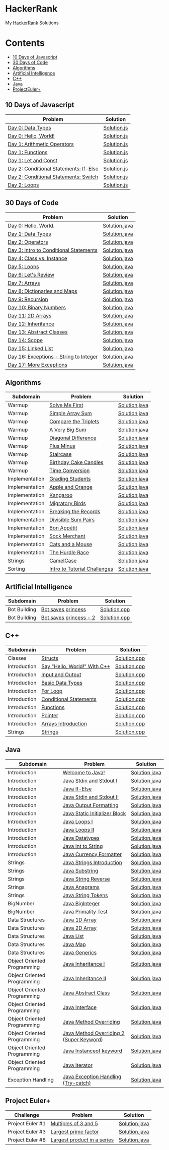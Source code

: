 # HackerRank
My [HackerRank](https://www.hackerrank.com) Solutions

# Contents
- [10 Days of Javascript](#10-days-of-javascript)
- [30 Days of Code](#30-days-of-code)
- [Algorithms](#algorithms)
- [Artificial Intelligence](#artificial-intelligence)
- [C++](#c)
- [Java](#java)
- [ProjectEuler+](#project-euler)

## 10 Days of Javascript
Problem | Solution
------- | --------
[Day 0: Data Types](https://www.hackerrank.com/challenges/js10-data-types) | [Solution.js](10-Days-of-Javascript/Day-0:Data-Types/Solution.js)
[Day 0: Hello, World!](https://www.hackerrank.com/challenges/js10-hello-world) | [Solution.js](10-Days-of-Javascript/Day-0:Hello,World!/Solution.js)
[Day 1: Arithmetic Operators](https://www.hackerrank.com/challenges/js10-arithmetic-operators) | [Solution.js](10-Days-of-Javascript/Day-1:Arithmetic-Operators/Solution.js)
[Day 1: Functions](https://www.hackerrank.com/challenges/js10-function) | [Solution.js](10-Days-of-Javascript/Day-1:Functions/Solution.js)
[Day 1: Let and Const](https://www.hackerrank.com/challenges/js10-let-and-const) | [Solution.js](10-Days-of-Javascript/Day-1:Let-and-Const/Solution.js)
[Day 2: Conditional Statements: If-Else](https://www.hackerrank.com/challenges/js10-if-else/problem) | [Solution.js](10-Days-of-Javascript/Day-2:Conditional-Statements:If-Else/Solution.js)
[Day 2: Conditional Statements: Switch](https://www.hackerrank.com/challenges/js10-switch/problem) | [Solution.js](10-Days-of-Javascript/Day-2:Conditional-Statements:Switch/Solution.js)
[Day 2: Loops](https://www.hackerrank.com/challenges/js10-loops/problem) | [Solution.js](10-Days-of-Javascript/Day-2:Loops/Solution.js)


## 30 Days of Code
Problem | Solution
------- | --------
[Day 0: Hello, World.](https://www.hackerrank.com/challenges/30-hello-world)|[Solution.java](30-Days-of-Code/Day-0:Hello,World/Solution.java)
[Day 1: Data Types](https://www.hackerrank.com/challenges/30-data-types/problem)|[Solution.java](30-Days-of-Code/Day-1:Data-Types/Solution.java)
[Day 2: Operators](https://www.hackerrank.com/challenges/30-operators)|[Solution.java](30-Days-of-Code/Day-2:Operators/Solution.java)
[Day 3: Intro to Conditional Statements](https://www.hackerrank.com/challenges/30-conditional-statements/problem)|[Solution.java](30-Days-of-Code/Day-3:Intro-to-Conditional-Statements/Solution.java)
[Day 4: Class vs. Instance](https://www.hackerrank.com/challenges/30-class-vs-instance/problem)|[Solution.java](30-Days-of-Code/Day-4:Class-vs-Instance/Solution.java)
[Day 5: Loops](https://www.hackerrank.com/challenges/30-loops/problem)|[Solution.java](30-Days-of-Code/Day-5:Loops/Solution.java)
[Day 6: Let's Review](https://www.hackerrank.com/challenges/30-review-loop/problem)|[Solution.java](30-Days-of-Code/Day-6:Let's-Review/Solution.java)
[Day 7: Arrays](https://www.hackerrank.com/challenges/30-arrays/problem)|[Solution.java](30-Days-of-Code/Day-7:Arrays/Solution.java)
[Day 8: Dictionaries and Maps](https://www.hackerrank.com/challenges/30-dictionaries-and-maps/problem)|[Solution.java](30-Days-of-Code/Day-8:Dictionaries-and-Maps/Solution.java)
[Day 9: Recursion](https://www.hackerrank.com/challenges/30-recursion/problem)|[Solution.java](30-Days-of-Code/Day-9:Recursion/Solution.java)
[Day 10: Binary Numbers](https://www.hackerrank.com/challenges/30-binary-numbers/problem)|[Solution.java](30-Days-of-Code/Day-10:Binary-Numbers/Solution.java)
[Day 11: 2D Arrays](https://www.hackerrank.com/challenges/30-2d-arrays/problem)|[Solution.java](30-Days-of-Code/Day-11:2D-Arrays/Solution.java)
[Day 12: Inheritance](https://www.hackerrank.com/challenges/30-inheritance/problem)|[Solution.java](30-Days-of-Code/Day-12:Inheritance/Solution.java)
[Day 13: Abstract Classes](https://www.hackerrank.com/challenges/30-abstract-classes/problem)|[Solution.java](30-Days-of-Code/Day-13:Abstract-Classes/Solution.java)
[Day 14: Scope](https://www.hackerrank.com/challenges/30-scope/problem)|[Solution.java](30-Days-of-Code/Day-14:Scope/Solution.java)
[Day 15: Linked List](https://www.hackerrank.com/challenges/30-linked-list/problem)|[Solution.java](30-Days-of-Code/Day-15:Linked-List/Solution.java)
[Day 16: Exceptions - String to Integer](https://www.hackerrank.com/challenges/30-exceptions-string-to-integer/problem)|[Solution.java](30-Days-of-Code/Day-16:Exceptions-String-to-Integer/Solution.java)
[Day 17: More Exceptions](https://www.hackerrank.com/challenges/30-more-exceptions/problem)|[Solution.java](30-Days-of-Code/Day-17:More-Exceptions/Solution.java)

## Algorithms
Subdomain | Problem | Solution
--------- | ------- | --------
Warmup|[Solve Me First](https://www.hackerrank.com/challenges/solve-me-first)|[Solution.java](Algorithms/Warmup/Solve-Me-First/Solution.java)
Warmup|[Simple Array Sum](https://www.hackerrank.com/challenges/simple-array-sum/problem)|[Solution.java](Algorithms/Warmup/Simple-Array-Sum/Solution.java)
Warmup|[Compare the Triplets](https://www.hackerrank.com/challenges/compare-the-triplets/problem)|[Solution.java](Algorithms/Warmup/Compare-the-Triplets/Solution.java)
Warmup|[A Very Big Sum](https://www.hackerrank.com/challenges/a-very-big-sum/problem)|[Solution.java](Algorithms/Warmup/A-Very-Big-Sum/Solution.java)
Warmup|[Diagonal Difference](https://www.hackerrank.com/challenges/diagonal-difference/problem)|[Solution.java](Algorithms/Warmup/Diagonal-Difference/Solution.java)
Warmup|[Plus Minus](https://www.hackerrank.com/challenges/plus-minus/problem)|[Solution.java](Algorithms/Warmup/Plus-Minus/Solution.java)
Warmup|[Staircase](https://www.hackerrank.com/challenges/staircase/problem)|[Solution.java](Algorithms/Warmup/Staircase/Solution.java)
Warmup|[Birthday Cake Candles](https://www.hackerrank.com/challenges/birthday-cake-candles/problem)|[Solution.java](Algorithms/Warmup/Birthday-Cake-Candles/Solution.java)
Warmup|[Time Conversion](https://www.hackerrank.com/challenges/time-conversion/problem)|[Solution.java](Algorithms/Warmup/Time-Conversion/Solution.java)
Implementation|[Grading Students](https://www.hackerrank.com/challenges/grading/problem)|[Solution.java](Algorithms/Implementation/Grading-Students/Solution.java)
Implementation|[Apple and Orange](https://www.hackerrank.com/challenges/apple-and-orange/problem)|[Solution.java](Algorithms/Implementation/Apple-and-Orange/Solution.java)
Implementation|[Kangaroo](https://www.hackerrank.com/challenges/kangaroo/problem)|[Solution.java](Algorithms/Implementation/Kangaroo/Solution.java)
Implementation|[Migratory Birds](https://www.hackerrank.com/challenges/migratory-birds/problem)|[Solution.java](Algorithms/Implementation/Migratory-Birds/Solution.java)
Implementation|[Breaking the Records](https://www.hackerrank.com/challenges/breaking-best-and-worst-records/problem)|[Solution.java](Algorithms/Implementation/Breaking-the-Records/Solution.java)
Implementation|[Divisible Sum Pairs](https://www.hackerrank.com/challenges/divisible-sum-pairs/problem)|[Solution.java](Algorithms/Implementation/Divisible-Sum-Pairs/Solution.java)
Implementation|[Bon Appétit](https://www.hackerrank.com/challenges/bon-appetit/problem)|[Solution.java](Algorithms/Implementation/Bon-Appétit/Solution.java)
Implementation|[Sock Merchant](https://www.hackerrank.com/challenges/sock-merchant/problem)|[Solution.java](Algorithms/Implementation/Sock-Merchant/Solution.java)
Implementation|[Cats and a Mouse](https://www.hackerrank.com/challenges/cats-and-a-mouse/problem)|[Solution.java](Algorithms/Implementation/Cats-and-a-Mouse/Solution.java)
Implementation|[The Hurdle Race](https://www.hackerrank.com/challenges/the-hurdle-race/problem)|[Solution.java](Algorithms/Implementation/The-Hurdle-Race/Solution.java)
Strings|[CamelCase](https://www.hackerrank.com/challenges/camelcase/problem)|[Solution.java](Algorithms/Strings/CamelCase/Solution.java)
Sorting|[Intro to Tutorial Challenges](https://www.hackerrank.com/challenges/tutorial-intro/problem)|[Solution.java](Algorithms/Sorting/Intro-to-Tutorial-Challenges/Solution.java)

## Artificial Intelligence
Subdomain | Problem | Solution
--------- | ------- | --------
Bot Building|[Bot saves princess](https://www.hackerrank.com/challenges/saveprincess/problem)|[Solution.cpp](Artificial-Inteligence/Bot-saves-princess/Solution.cpp)
Bot Building|[Bot saves princess - 2](https://www.hackerrank.com/challenges/saveprincess2)|[Solution.cpp](Artificial-Inteligence/Bot-saves-princess-2/Solution.cpp)

## C++
Subdomain | Problem | Solution
--------- | ------- | --------
Classes|[Structs](https://www.hackerrank.com/challenges/c-tutorial-struct/problem)|[Solution.cpp](C++/Classes/Structs.cpp)
Introduction|[Say "Hello, World!" With C++](https://www.hackerrank.com/challenges/cpp-hello-world/problem)|[Solution.cpp](C++/Introduction/Say"Hello,World!"With-C++.cpp)
Introduction|[Input and Output](https://www.hackerrank.com/challenges/cpp-input-and-output/problem)|[Solution.cpp](C++/Introduction/Input-and-Output.cpp)
Introduction|[Basic Data Types](https://www.hackerrank.com/challenges/c-tutorial-basic-data-types/problem)|[Solution.cpp](C++/Introduction/Basic-Data-Types.cpp)
Introduction|[For Loop](https://www.hackerrank.com/challenges/c-tutorial-for-loop/problem)|[Solution.cpp](C++/Introduction/For-Loop.cpp)
Introduction|[Conditional Statements](https://www.hackerrank.com/challenges/c-tutorial-conditional-if-else/problem)|[Solution.cpp](C++/Introduction/Conditional-Statements.cpp)
Introduction|[Functions](https://www.hackerrank.com/challenges/c-tutorial-functions/problem)|[Solution.cpp](C++/Introduction/Functions.cpp)
Introduction|[Pointer](https://www.hackerrank.com/challenges/c-tutorial-pointer/problem)|[Solution.cpp](C++/Introduction/Pointer.cpp)
Introduction|[Arrays Introduction](https://www.hackerrank.com/challenges/arrays-introduction/problem)|[Solution.cpp](C++/Introduction/Arrays-Introduction.cpp)
Strings|[Strings](https://www.hackerrank.com/challenges/c-tutorial-strings/problem)|[Solution.cpp](C++/Strings/Strings.cpp)

## Java
Subdomain | Problem | Solution
--------- | ------- | --------
Introduction|[Welcome to Java!](https://www.hackerrank.com/challenges/welcome-to-java)|[Solution.java](Java/Introduction/Welcome-to-Java!/Solution.java)
Introduction|[Java Stdin and Stdout I](https://www.hackerrank.com/challenges/java-stdin-and-stdout-1)|[Solution.java](Java/Introduction/Java-Stdin-and-Stdout-I/Solution.java)
Introduction|[Java If-Else](https://www.hackerrank.com/challenges/java-if-else)|[Solution.java](Java/Introduction/Java-If-Else/Solution.java)
Introduction|[Java Stdin and Stdout II](https://www.hackerrank.com/challenges/java-stdin-stdout)|[Solution.java](Java/Introduction/Java-Stdin-and-Stdout-II/Solution.java)
Introduction|[Java Output Formatting](https://www.hackerrank.com/challenges/java-output-formatting)|[Solution.java](Java/Introduction/Java-Output-Formatting/Solution.java)
Introduction|[Java Static Initializer Block](https://www.hackerrank.com/challenges/java-static-initializer-block/problem)|[Solution.java](Java/Introduction/Java-Static-Initializer-Block/Solution.java)
Introduction|[Java Loops I](https://www.hackerrank.com/challenges/java-loops-i)|[Solution.java](Java/Introduction/Java-Loops-I/Solution.java)
Introduction|[Java Loops II](https://www.hackerrank.com/challenges/java-loops)|[Solution.java](Java/Introduction/Java-Loops-II/Solution.java)
Introduction|[Java Datatypes](https://www.hackerrank.com/challenges/java-datatypes)|[Solution.java](Java/Introduction/Java-Datatypes/Solution.java)
Introduction|[Java Int to String](https://www.hackerrank.com/challenges/java-int-to-string)|[Solution.java](Java/Introduction/Java-Int-to-String/Solution.java)
Introduction|[Java Currency Formatter](https://www.hackerrank.com/challenges/java-currency-formatter)|[Solution.java](Java/Introduction/Java-Currency-Formatter/Solution.java)
Strings|[Java Strings Introduction](https://www.hackerrank.com/challenges/java-strings-introduction)|[Solution.java](Java/Strings/Java-Strings-Introduction/Solution.java)
Strings|[Java Substring](https://www.hackerrank.com/challenges/java-substring)|[Solution.java](Java/Strings/Java-Substring/Solution.java)
Strings|[Java String Reverse](https://www.hackerrank.com/challenges/java-string-reverse)|[Solution.java](Java/Strings/Java-String-Reverse/Solution.java)
Strings|[Java Anagrams](https://www.hackerrank.com/challenges/java-anagrams)|[Solution.java](Java/Strings/Java-Anagrams/Solution.java)
Strings|[Java String Tokens](https://www.hackerrank.com/challenges/java-string-tokens)|[Solution.java](Java/Strings/Java-String-Tokens/Solution.java)
BigNumber|[Java BigInteger](https://www.hackerrank.com/challenges/java-biginteger/problem)|[Solution.java](Java/BigNumber/Java-BigInteger/Solution.java)
BigNumber|[Java Primality Test](https://www.hackerrank.com/challenges/java-primality-test/problem)|[Solution.java](Java/BigNumber/Java-Primality-Test/Solution.java)
Data Structures|[Java 1D Array](https://www.hackerrank.com/challenges/java-1d-array-introduction)|[Solution.java](Java/Data-Structures/Java-1D-Array/Solution.java)
Data Structures|[Java 2D Array](https://www.hackerrank.com/challenges/java-2d-array/problem)|[Solution.java](Java/Data-Structures/Java-2D-Array/Solution.java)
Data Structures|[Java List](https://www.hackerrank.com/challenges/java-list)|[Solution.java](Java/Data-Structures/Java-List/Solution.java)
Data Structures|[Java Map](https://www.hackerrank.com/challenges/phone-book)|[Solution.java](Java/Data-Structures/Java-Map/Solution.java)
Data Structures|[Java Generics](https://www.hackerrank.com/challenges/java-generics)|[Solution.java](Java/Data-Structures/Java-Generics/Solution.java)
Object Oriented Programming|[Java Inheritance I](https://www.hackerrank.com/challenges/java-inheritance-1)|[Solution.java](Java/OOP/Java-Inheritance-I/Solution.java)
Object Oriented Programming|[Java Inheritance II](https://www.hackerrank.com/challenges/java-inheritance-2)|[Solution.java](Java/OOP/Java-Inheritance-II/Solution.java)
Object Oriented Programming|[Java Abstract Class](https://www.hackerrank.com/challenges/java-abstract-class)|[Solution.java](Java/OOP/Java-Abstract-Class/Solution.java)
Object Oriented Programming|[Java Interface](https://www.hackerrank.com/challenges/java-interface/problem)|[Solution.java](Java/OOP/Java-Interface/Solution.java)
Object Oriented Programming|[Java Method Overriding](https://www.hackerrank.com/challenges/java-method-overriding/problem)|[Solution.java](Java/OOP/Java-Method-Overriding/Solution.java)
Object Oriented Programming|[Java Method Overriding 2 (Super Keyword)](https://www.hackerrank.com/challenges/java-method-overriding-2-super-keyword/problem)|[Solution.java](Java/OOP/Java-Method-Overriding-2/Solution.java)
Object Oriented Programming|[Java Instanceof keyword](https://www.hackerrank.com/challenges/java-instanceof-keyword/problem)|[Solution.java](Java/OOP/Java-Instanceof-keyword/Solution.java)
Object Oriented Programming|[Java Iterator](https://www.hackerrank.com/challenges/java-iterator/problem)|[Solution.java](Java/OOP/Java-Iterator/Solution.java)
Exception Handling|[Java Exception Handling (Try-catch)](https://www.hackerrank.com/challenges/java-exception-handling-try-catch/problem)|[Solution.java](Java/Exception-Handling/Java-Exception-Handling/Solution.java)

## Project Euler+

Challenge | Problem | Solution
--------- | ------- | --------
Project Euler #1 | [Multiples of 3 and 5](https://www.hackerrank.com/contests/projecteuler/challenges/euler001/problem) | [Solution.java](ProjectEuler+/euler001/Solution.java)
Project Euler #3 | [Largest prime factor](https://www.hackerrank.com/contests/projecteuler/challenges/euler003/problem) | [Solution.java](ProjectEuler+/euler003/Solution.java)
Project Euler #8 | [Largest product in a series](https://www.hackerrank.com/contests/projecteuler/challenges/euler008/problem) | [Solution.java](ProjectEuler+/euler008/Solution.java)